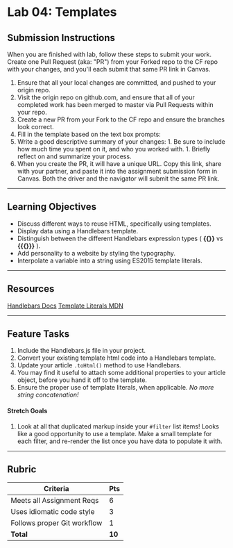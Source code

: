 Lab 04: Templates
=======

## Submission Instructions
When you are finished with lab, follow these steps to submit your work. Create one Pull Request (aka: "PR") from your Forked repo to the CF repo with your changes, and you'll each submit that same PR link in Canvas.

1. Ensure that all your local changes are committed, and pushed to your origin repo.
1. Visit the origin repo on github.com, and ensure that all of your completed work has been merged to master via Pull Requests within your repo.
1. Create a new PR from your Fork to the CF repo and ensure the branches look correct.
1. Fill in the template based on the text box prompts:
  1. Write a good descriptive summary of your changes:
    1. Be sure to include how much time you spent on it, and who you worked with.
    1. Briefly reflect on and summarize your process.
1. When you create the PR, it will have a unique URL. Copy this link, share with your partner, and paste it into the assignment submission form in Canvas. Both the driver and the navigator will submit the same PR link.
---

## Learning Objectives
* Discuss different ways to reuse HTML, specifically using templates.
* Display data using a Handlebars template.
* Distinguish between the different Handlebars expression types ( **{{}}** vs **{{{}}}** ).
* Add personality to a website by styling the typography.
* Interpolate a variable into a string using ES2015 template literals.

---

## Resources  
[Handlebars Docs](http://handlebarsjs.com/)
[Template Literals MDN](https://developer.mozilla.org/en-US/docs/Web/JavaScript/Reference/Template_literals)

---

## Feature Tasks  
1. Include the Handlebars.js file in your project.
1. Convert your existing template html code into a Handlebars template.
1. Update your article `.toHtml()` method to use Handlebars.
1. You may find it useful to attach some additional properties to your article object, before you hand it off to the template.
1. Ensure the proper use of template literals, when applicable. *No more string concatenation!*

#### Stretch Goals
1. Look at all that duplicated markup inside your `#filter` list items! Looks like a good opportunity to use a template. Make a small template for each filter, and re-render the list once you have data to populate it with.

---

## Rubric  
Criteria | Pts
---|---
Meets all Assignment Reqs | 6
Uses idiomatic code style | 3
Follows proper Git workflow | 1
**Total** | **10**
